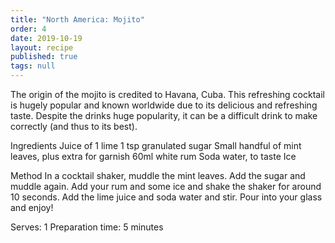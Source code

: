 ```yaml
---
title: "North America: Mojito"
order: 4
date: 2019-10-19
layout: recipe
published: true
tags: null
---
```

The origin of the mojito is credited to Havana, Cuba. This refreshing cocktail is hugely popular and known worldwide due to its delicious and refreshing taste. Despite the drinks huge popularity, it can be a difficult drink to make correctly (and thus to its best). 

Ingredients
Juice of 1 lime
1 tsp granulated sugar
Small handful of mint leaves, plus extra for garnish
60ml white rum
Soda water, to taste
Ice

Method
In a cocktail shaker, muddle the mint leaves. Add the sugar and muddle again.
Add your rum and some ice and shake the shaker for around 10 seconds.
Add the lime juice and soda water and stir.
Pour into your glass and enjoy!

Serves: 1
Preparation time: 5 minutes